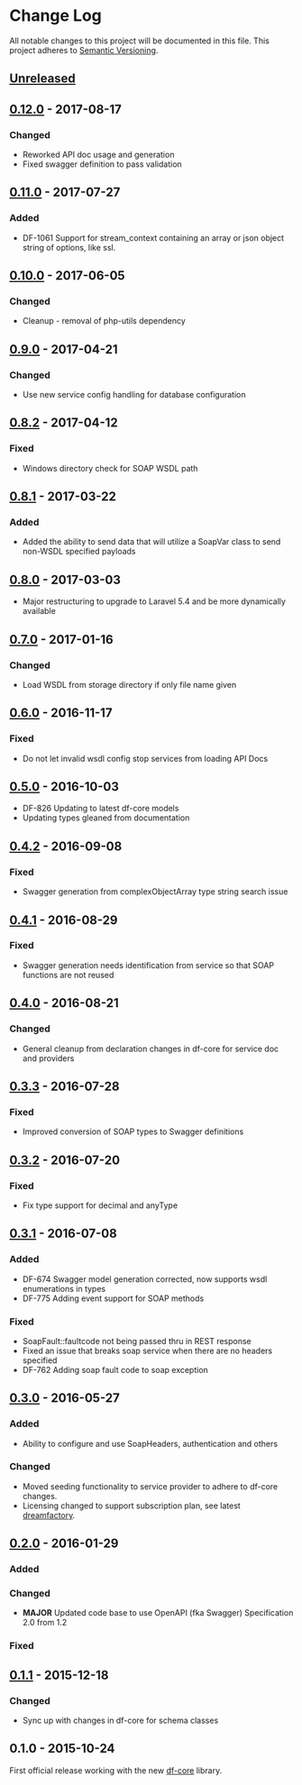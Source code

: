 # Change Log
All notable changes to this project will be documented in this file.
This project adheres to [Semantic Versioning](http://semver.org/).

## [Unreleased]

## [0.12.0] - 2017-08-17
### Changed
- Reworked API doc usage and generation
- Fixed swagger definition to pass validation

## [0.11.0] - 2017-07-27
### Added
- DF-1061 Support for stream_context containing an array or json object string of options, like ssl.

## [0.10.0] - 2017-06-05
### Changed
- Cleanup - removal of php-utils dependency

## [0.9.0] - 2017-04-21
### Changed
- Use new service config handling for database configuration

## [0.8.2] - 2017-04-12
### Fixed
- Windows directory check for SOAP WSDL path

## [0.8.1] - 2017-03-22
### Added
- Added the ability to send data that will utilize a SoapVar class to send non-WSDL specified payloads

## [0.8.0] - 2017-03-03
- Major restructuring to upgrade to Laravel 5.4 and be more dynamically available

## [0.7.0] - 2017-01-16
### Changed
- Load WSDL from storage directory if only file name given

## [0.6.0] - 2016-11-17
### Fixed
- Do not let invalid wsdl config stop services from loading API Docs

## [0.5.0] - 2016-10-03
- DF-826 Updating to latest df-core models
- Updating types gleaned from documentation

## [0.4.2] - 2016-09-08
### Fixed
- Swagger generation from complexObjectArray type string search issue

## [0.4.1] - 2016-08-29
### Fixed
- Swagger generation needs identification from service so that SOAP functions are not reused

## [0.4.0] - 2016-08-21
### Changed
- General cleanup from declaration changes in df-core for service doc and providers

## [0.3.3] - 2016-07-28
### Fixed
- Improved conversion of SOAP types to Swagger definitions

## [0.3.2] - 2016-07-20
### Fixed
- Fix type support for decimal and anyType

## [0.3.1] - 2016-07-08
### Added
- DF-674 Swagger model generation corrected, now supports wsdl enumerations in types
- DF-775 Adding event support for SOAP methods

### Fixed
- SoapFault::faultcode not being passed thru in REST response
- Fixed an issue that breaks soap service when there are no headers specified
- DF-762 Adding soap fault code to soap exception

## [0.3.0] - 2016-05-27
### Added
- Ability to configure and use SoapHeaders, authentication and others

### Changed
- Moved seeding functionality to service provider to adhere to df-core changes.
- Licensing changed to support subscription plan, see latest [dreamfactory](https://github.com/dreamfactorysoftware/dreamfactory).

## [0.2.0] - 2016-01-29
### Added

### Changed
- **MAJOR** Updated code base to use OpenAPI (fka Swagger) Specification 2.0 from 1.2

### Fixed

## [0.1.1] - 2015-12-18
### Changed
- Sync up with changes in df-core for schema classes

## 0.1.0 - 2015-10-24
First official release working with the new [df-core](https://github.com/dreamfactorysoftware/df-core) library.

[Unreleased]: https://github.com/dreamfactorysoftware/df-soap/compare/0.12.0...HEAD
[0.12.0]: https://github.com/dreamfactorysoftware/df-soap/compare/0.11.0...0.12.0
[0.11.0]: https://github.com/dreamfactorysoftware/df-soap/compare/0.10.0...0.11.0
[0.10.0]: https://github.com/dreamfactorysoftware/df-soap/compare/0.9.0...0.10.0
[0.9.0]: https://github.com/dreamfactorysoftware/df-soap/compare/0.8.2...0.9.0
[0.8.2]: https://github.com/dreamfactorysoftware/df-soap/compare/0.8.1...0.8.2
[0.8.1]: https://github.com/dreamfactorysoftware/df-soap/compare/0.8.0...0.8.1
[0.8.0]: https://github.com/dreamfactorysoftware/df-soap/compare/0.7.0...0.8.0
[0.7.0]: https://github.com/dreamfactorysoftware/df-soap/compare/0.6.0...0.7.0
[0.6.0]: https://github.com/dreamfactorysoftware/df-soap/compare/0.5.0...0.6.0
[0.5.0]: https://github.com/dreamfactorysoftware/df-soap/compare/0.4.2...0.5.0
[0.4.2]: https://github.com/dreamfactorysoftware/df-soap/compare/0.4.1...0.4.2
[0.4.1]: https://github.com/dreamfactorysoftware/df-soap/compare/0.4.0...0.4.1
[0.4.0]: https://github.com/dreamfactorysoftware/df-soap/compare/0.3.3...0.4.0
[0.3.3]: https://github.com/dreamfactorysoftware/df-soap/compare/0.3.2...0.3.3
[0.3.2]: https://github.com/dreamfactorysoftware/df-soap/compare/0.3.1...0.3.2
[0.3.1]: https://github.com/dreamfactorysoftware/df-soap/compare/0.3.0...0.3.1
[0.3.0]: https://github.com/dreamfactorysoftware/df-soap/compare/0.2.0...0.3.0
[0.2.0]: https://github.com/dreamfactorysoftware/df-soap/compare/0.1.1...0.2.0
[0.1.1]: https://github.com/dreamfactorysoftware/df-soap/compare/0.1.0...0.1.1
